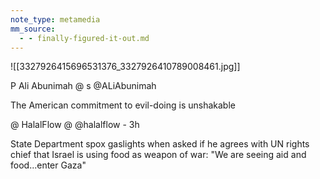 ```yaml
---
note_type: metamedia
mm_source:
  - - finally-figured-it-out.md
---
```


![[3327926415696531376_3327926410789008461.jpg]]

P Ali Abunimah @
s @ALiAbunimah

The American commitment to evil-doing is
unshakable

@ HalalFlow @ @halalflow - 3h

State Department spox gaslights when asked if he
agrees with UN rights chief that Israel is using food
as weapon of war: "We are seeing aid and
food...enter Gaza"


